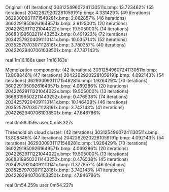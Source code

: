 Original:
(41 iterations) 30312549607241130511x.bmp: 13.723462%
(55 iterations) 20422629202281059191p.bmp: 4.331429%
(49 iterations) 36293009311171548281x.bmp: 2.062857%
(46 iterations) 36022919509261649571x.bmp: 3.912500%
(20 iterations) 20422629111221044022x.bmp: 19.505000%
(14 iterations) 36683199502211443252x.bmp: 0.491923%
(72 iterations) 20342579204091110141x.bmp: 10.035714%
(52 iterations) 20352579703071128161x.bmp: 3.780357%
(40 iterations) 20422629407061038501x.bmp: 47.787143%

real            1m16.186s
user            1m16.163s

Memoization components:
(42 iterations) 30312549607241130511x.bmp: 13.808846%
(47 iterations) 20422629202281059191p.bmp: 4.092143%
(54 iterations) 36293009311171548281x.bmp: 1.926429%
(70 iterations) 36022919509261649571x.bmp: 4.069286%
(20 iterations) 20422629111221044022x.bmp: 19.505000%
(13 iterations) 36683199502211443252x.bmp: 0.476538%
(74 iterations) 20342579204091110141x.bmp: 10.146429%
(46 iterations) 20352579703071128161x.bmp: 3.742143%
(41 iterations) 20422629407061038501x.bmp: 47.846786%

real            0m58.359s
user            0m58.327s

Threshold on cloud cluster:
(42 iterations) 30312549607241130511x.bmp: 13.808846%
(47 iterations) 20422629202281059191p.bmp: 4.092143%
(54 iterations) 36293009311171548281x.bmp: 1.926429%
(70 iterations) 36022919509261649571x.bmp: 4.069286%
(20 iterations) 20422629111221044022x.bmp: 19.505000%
(13 iterations) 36683199502211443252x.bmp: 0.476538%
(45 iterations) 20342579204091110141x.bmp: 0.377857%
(46 iterations) 20352579703071128161x.bmp: 3.742143%
(41 iterations) 20422629407061038501x.bmp: 47.846786%

real     0m54.259s
user     0m54.227s
